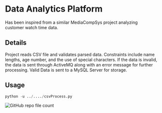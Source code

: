 # Data Analytics Platform

Has been inspired from a similar MediaCompSys project analyzing customer watch time data.

## Details

Project reads CSV file and validates parsed data. Constraints include name lengths, age number, and the use of special characters.
If the data is invalid, the data is sent through ActiveMQ along with an error message for further processing. Valid Data is sent to a MySQL Server for storage.

## Usage

```python
python -u ../..../csvProcess.py
```

![GitHub repo file count](https://img.shields.io/github/directory-file-count/wanderman12345/DAP)


